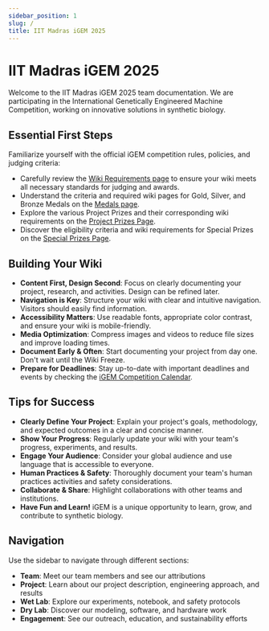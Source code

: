 ```yaml
---
sidebar_position: 1
slug: /
title: IIT Madras iGEM 2025
---
```


# IIT Madras iGEM 2025

Welcome to the IIT Madras iGEM 2025 team documentation. We are participating in the International Genetically Engineered Machine Competition, working on innovative solutions in synthetic biology.

## Essential First Steps

Familiarize yourself with the official iGEM competition rules, policies, and judging criteria:

- Carefully review the [Wiki Requirements page](https://competition.igem.org/deliverables/team-wiki) to ensure your wiki meets all necessary standards for judging and awards.
- Understand the criteria and required wiki pages for Gold, Silver, and Bronze Medals on the [Medals page](https://competition.igem.org/judging/medals).
- Explore the various Project Prizes and their corresponding wiki requirements on the [Project Prizes Page](https://competition.igem.org/judging/project-prizes).
- Discover the eligibility criteria and wiki requirements for Special Prizes on the [Special Prizes Page](https://competition.igem.org/judging/special-prizes).

## Building Your Wiki

- **Content First, Design Second**: Focus on clearly documenting your project, research, and activities. Design can be refined later.
- **Navigation is Key**: Structure your wiki with clear and intuitive navigation. Visitors should easily find information.
- **Accessibility Matters**: Use readable fonts, appropriate color contrast, and ensure your wiki is mobile-friendly.
- **Media Optimization**: Compress images and videos to reduce file sizes and improve loading times.
- **Document Early & Often**: Start documenting your project from day one. Don't wait until the Wiki Freeze.
- **Prepare for Deadlines**: Stay up-to-date with important deadlines and events by checking the [iGEM Competition Calendar](https://competition.igem.org/calendar).

## Tips for Success

- **Clearly Define Your Project**: Explain your project's goals, methodology, and expected outcomes in a clear and concise manner.
- **Show Your Progress**: Regularly update your wiki with your team's progress, experiments, and results.
- **Engage Your Audience**: Consider your global audience and use language that is accessible to everyone.
- **Human Practices & Safety**: Thoroughly document your team's human practices activities and safety considerations.
- **Collaborate & Share**: Highlight collaborations with other teams and institutions.
- **Have Fun and Learn!** iGEM is a unique opportunity to learn, grow, and contribute to synthetic biology.

## Navigation

Use the sidebar to navigate through different sections:

- **Team**: Meet our team members and see our attributions
- **Project**: Learn about our project description, engineering approach, and results
- **Wet Lab**: Explore our experiments, notebook, and safety protocols
- **Dry Lab**: Discover our modeling, software, and hardware work
- **Engagement**: See our outreach, education, and sustainability efforts